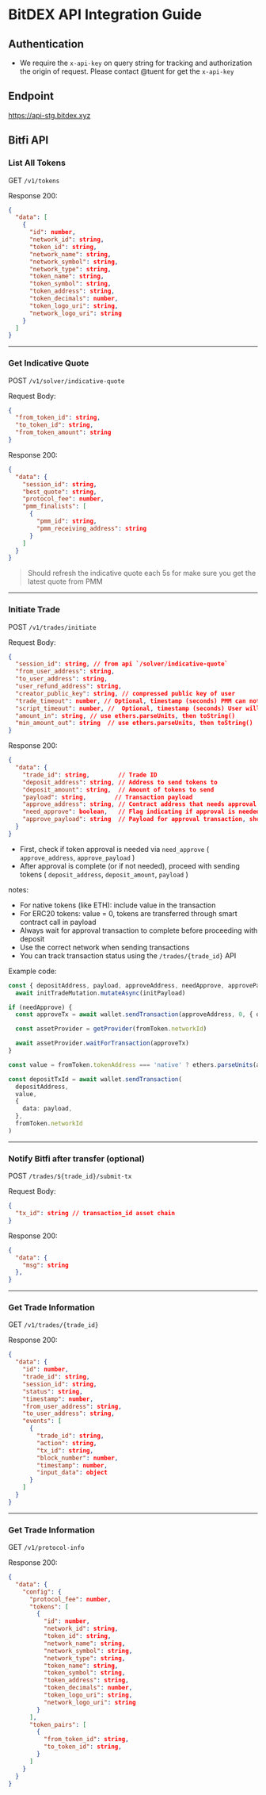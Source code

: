 # BitDEX API Integration Guide

## Authentication
- We require the `x-api-key` on query string for tracking and authorization the origin of request. Please contact @tuent for get the `x-api-key`

## Endpoint
https://api-stg.bitdex.xyz

## Bitfi API

### List All Tokens
GET `/v1/tokens`

Response 200:

```json
{
  "data": [
    {
      "id": number,
      "network_id": string,
      "token_id": string,
      "network_name": string,
      "network_symbol": string,
      "network_type": string,
      "token_name": string,
      "token_symbol": string,
      "token_address": string,
      "token_decimals": number,
      "token_logo_uri": string,
      "network_logo_uri": string
    }
  ]
}
```
---

### Get Indicative Quote
POST `/v1/solver/indicative-quote`

Request Body:
```json
{
  "from_token_id": string,
  "to_token_id": string,
  "from_token_amount": string
}
```

Response 200:
```json
{
  "data": {
    "session_id": string,
    "best_quote": string,
    "protocol_fee": number,
    "pmm_finalists": [
      {
        "pmm_id": string,
        "pmm_receiving_address": string
      }
    ]
  }
}
```
> Should refresh the indicative quote each 5s for make sure you get the latest quote from PMM

---
### Initiate Trade

POST `/v1/trades/initiate`

Request Body:
```json
{
  "session_id": string, // from api `/solver/indicative-quote`
  "from_user_address": string,
  "to_user_address": string,
  "user_refund_address": string,
  "creator_public_key": string, // compressed public key of user
  "trade_timeout": number, // Optional, timestamp (seconds) PMM can not make payment after this. Normally is 2 hours,
  "script_timeout": number, //  Optional, timestamp (seconds) User will be above to claim the fund back after this time. Normally is 24 hours
  "amount_in": string, // use ethers.parseUnits, then toString()
  "min_amount_out": string  // use ethers.parseUnits, then toString()
}
```

Response 200:
```json
{
  "data": {
    "trade_id": string,        // Trade ID
    "deposit_address": string, // Address to send tokens to
    "deposit_amount": string,  // Amount of tokens to send
    "payload": string,        // Transaction payload
    "approve_address": string, // Contract address that needs approval (if required)
    "need_approve": boolean,   // Flag indicating if approval is needed
    "approve_payload": string  // Payload for approval transaction, should be same as ERC20 allowance
  }
}
```

- First, check if token approval is needed via `need_approve` ( `approve_address`, `approve_payload` )
- After approval is complete (or if not needed), proceed with sending tokens ( `deposit_address`, `deposit_amount`, `payload` )

notes:
- For native tokens (like ETH): include value in the transaction
- For ERC20 tokens: value = 0, tokens are transferred through smart contract call in payload
- Always wait for approval transaction to complete before proceeding with deposit
- Use the correct network when sending transactions
- You can track transaction status using the `/trades/{trade_id}` API

Example code:
```ts
const { depositAddress, payload, approveAddress, needApprove, approvePayload } =
  await initTradeMutation.mutateAsync(initPayload)

if (needApprove) {
  const approveTx = await wallet.sendTransaction(approveAddress, 0, { data: approvePayload })

  const assetProvider = getProvider(fromToken.networkId)

  await assetProvider.waitForTransaction(approveTx)
}

const value = fromToken.tokenAddress === 'native' ? ethers.parseUnits(amountIn, fromToken.tokenDecimals) : 0n

const depositTxId = await wallet.sendTransaction(
  depositAddress,
  value,
  {
    data: payload,
  },
  fromToken.networkId
)
```

---
### Notify Bitfi after transfer (optional)
POST `/trades/${trade_id}/submit-tx`

Request Body:
```json
{
  "tx_id": string // transaction_id asset chain
}
```

Response 200:
```json
{
  "data": {
    "msg": string
  },
}
```
---

### Get Trade Information
GET `/v1/trades/{trade_id}`

Response 200:
```json
{
  "data": {
    "id": number,
    "trade_id": string,
    "session_id": string,
    "status": string,
    "timestamp": number,
    "from_user_address": string,
    "to_user_address": string,
    "events": [
      {
        "trade_id": string,
        "action": string,
        "tx_id": string,
        "block_number": number,
        "timestamp": number,
        "input_data": object
      }
    ]
  }
}
```
---

### Get Trade Information
GET `/v1/protocol-info`

Response 200:
```json
{
  "data": {
    "config": {
      "protocol_fee": number,
      "tokens": [
        {
          "id": number,
          "network_id": string,
          "token_id": string,
          "network_name": string,
          "network_symbol": string,
          "network_type": string,
          "token_name": string,
          "token_symbol": string,
          "token_address": string,
          "token_decimals": number,
          "token_logo_uri": string,
          "network_logo_uri": string
        }
      ],
      "token_pairs": [
        {
          "from_token_id": string,
          "to_token_id": string,
        }
      ]
    }
  }
}
```
